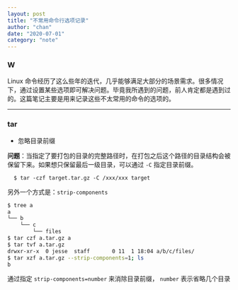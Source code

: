 ```yaml
---
layout: post
title: "不常用命令行选项记录"
author: "chan"
date: "2020-07-01"
category: "note"
---
```


### W

Linux 命令经历了这么些年的迭代，几乎能够满足大部分的场景需求。很多情况下，通过设置某些选项即可解决问题。毕竟我所遇到的问题，前人肯定都是遇到过的。这篇笔记主要是用来记录这些不太常用的命令的选项的。

---

### tar

+ 忽略目录前缀

**问题**：当指定了要打包的目录的完整路径时，在打包之后这个路径的目录结构会被保留下来。如果想只保留最后一级目录，可以通过 `-C` 指定目录前缀。

```shell
  $ tar -czf target.tar.gz -C /xxx/xxx target
```

另外一个方式是：`strip-components`

```bash
$ tree a
a
└── b
    └── c
        └── files
$ tar czf a.tar.gz a
$ tar tvf a.tar.gz 
drwxr-xr-x  0 jesse  staff       0 11  1 18:04 a/b/c/files/
$ tar xzf a.tar.gz --strip-components=1; ls 
b
```

通过指定 `strip-components=number` 来消除目录前缀， `number` 表示省略几个目录





